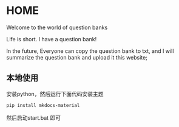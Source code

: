 # HOME

Welcome to the world of question banks

Life is short. I have a question bank!

In the future, Everyone can copy the question bank to txt, and I will summarize the question bank and upload it this website;



## 本地使用

安装python，然后运行下面代码安装主题

```bash
pip install mkdocs-material

```
然后启动start.bat 即可
